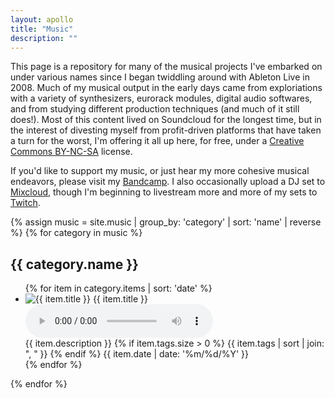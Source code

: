 ```yaml
---
layout: apollo
title: "Music"
description: ""
---
```


This page is a repository for many of the musical projects I've embarked on under various names since I began twiddling around with Ableton Live in 2008. Much of my musical output in the early days came from exploriations with a variety of synthesizers, eurorack modules, digital audio softwares, and from studying different production techniques (and much of it still does!). Most of this content lived on Soundcloud for the longest time, but in the interest of divesting myself from profit-driven platforms that have taken a turn for the worst, I'm offering it all up here, for free, under a [Creative Commons BY-NC-SA](https://creativecommons.org/licenses/by-nc-sa/4.0/) license.

If you'd like to support my music, or just hear my more cohesive musical endeavors, please visit my [Bandcamp](https://khybersound.bandcamp.com/). I also occasionally upload a DJ set to [Mixcloud](https://www.mixcloud.com/khybersound/), though I'm beginning to livestream more and more of my sets to [Twitch](https://www.twitch.tv/khybersound).

{% assign music = site.music | group_by: 'category' | sort: 'name' | reverse %}
{% for category in music %}
<h2>{{ category.name }}</h2>
<ul class="posts">
{% for item in category.items | sort: 'date' %}
<li class="music">
    <img src="{{ item.image }}" alt="{{ item.title }}" />
    <span class="name">{{ item.title }}</span>
    <audio controls src="{{ item.audio }}"> Your browser does not support the <code>audio</code> element.</audio>
    <div class="track-info">
        <span class="notes">{{ item.description }}</span>
        {% if item.tags.size > 0 %}
            <span class="tags">{{ item.tags | sort | join: ", " }}</span>
        {% endif %}
        <span class="date">{{ item.date | date: '%m/%d/%Y' }}</span>
    </div>
</li>
{% endfor %}
</ul>
{% endfor %}
